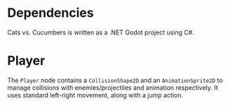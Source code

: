 # Dependencies
Cats vs. Cucumbers is written as a .NET Godot project using C#.

# Player
The `Player` node contains a `CollisionShape2D` and an `AnimationSprite2D` to manage collisions with enemies/projectiles and animation respectively. It uses standard left-right movement, along with a jump action.